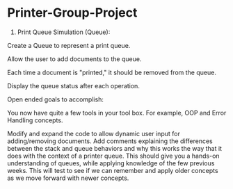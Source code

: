 # Printer-Group-Project

1. Print Queue Simulation (Queue):
   
  Create a Queue<string> to represent a print queue.

  Allow the user to add documents to the queue.
  
  Each time a document is "printed," it should be removed from the queue.
  
  Display the queue status after each operation.



Open ended goals to accomplish:

You now have quite a few tools in your tool box. For example, OOP and Error Handling concepts.

  Modify and expand the code to allow dynamic user input for adding/removing documents.
  Add comments explaining the differences between the stack and queue behaviors and why this works the way that it does with the context of a printer queue.
  This should give you a hands-on understanding of queues, while applying knowledge of the few previous weeks. This will test to see if we can remember and apply older concepts as we move forward with newer concepts.
